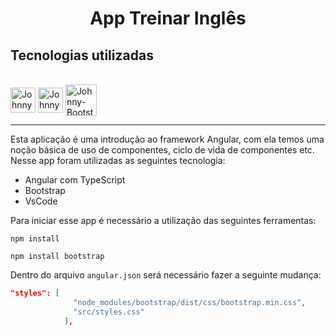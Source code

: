 <h1 align="center">
    App Treinar Inglês
</h1>

## Tecnologias utilizadas
<div style="display: inline_block"><br>
  <img align="center"alt="Johnny-Angular" heigth="40" width="40" src="https://cdn.jsdelivr.net/gh/devicons/devicon/icons/angularjs/angularjs-original.svg">
  <img align="center" alt="Johnny-TS" height="40" width="40" src="https://cdn.jsdelivr.net/gh/devicons/devicon/icons/typescript/typescript-original.svg">
  <img align="center" alt="Johnny-Bootstrap" height="50" width="50" src="https://cdn.jsdelivr.net/gh/devicons/devicon/icons/bootstrap/bootstrap-original.svg">
</div>

<hr>

Esta aplicação é uma introdução ao framework Angular, com ela temos uma noção básica de uso
de componentes, ciclo de vida de componentes etc.
Nesse app foram utilizadas as seguintes tecnologia:

- Angular com TypeScript
- Bootstrap
- VsCode

Para iniciar esse app é necessário a utilização das seguintes ferramentas:

```npm install```

```npm install bootstrap```


Dentro do arquivo ```angular.json``` será necessário fazer a seguinte mudança:

````json
"styles": [
              "node_modules/bootstrap/dist/css/bootstrap.min.css",
              "src/styles.css"
            ],
````
